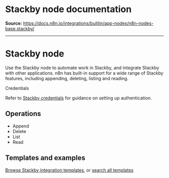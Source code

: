 # Stackby node documentation

**Source:** https://docs.n8n.io/integrations/builtin/app-nodes/n8n-nodes-base.stackby/

---

# Stackby node

Use the Stackby node to automate work in Stackby, and integrate Stackby with other applications. n8n has built-in support for a wide range of Stackby features, including appending, deleting, listing and reading.

Credentials

Refer to [Stackby credentials](../../credentials/stackby/) for guidance on setting up authentication.

## Operations

- Append
- Delete
- List
- Read

## Templates and examples

[Browse Stackby integration templates](https://n8n.io/integrations/stackby/), or [search all templates](https://n8n.io/workflows/)

